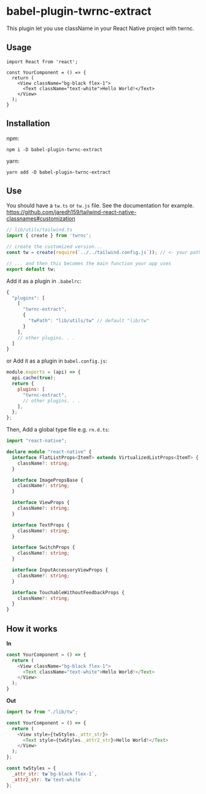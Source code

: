 # babel-plugin-twrnc-extract

This plugin let you use className in your React Native project with twrnc.

## Usage
```tsx
import React from 'react';

const YourComponent = () => {
  return (
    <View className="bg-black flex-1">
      <Text className="text-white">Hello World!</Text>
    </View>
  );
}

```

## Installation

npm:
```shell
npm i -D babel-plugin-twrnc-extract
```

yarn:
```shell
yarn add -D babel-plugin-twrnc-extract
```

## Use

You should have a `tw.ts` or `tw.js` file. See the documentation for example. <https://github.com/jaredh159/tailwind-react-native-classnames#customization>

```js
// lib/utils/tailwind.ts
import { create } from 'twrnc';

// create the customized version...
const tw = create(require(`../../tailwind.config.js`)); // <- your path may differ

// ... and then this becomes the main function your app uses
export default tw;
```

Add it as a plugin in `.babelrc`:

```js
{
  "plugins": [
    [
      "twrnc-extract",
      {
        "twPath": "lib/utils/tw" // default "lib/tw"
      }
    ],
    // other plugins. . .
  ]
}
```

or Add it as a plugin in `babel.config.js`:

```js
module.exports = (api) => {
  api.cache(true);
  return {
    plugins: [
      "twrnc-extract",
      // other plugins. . .
    ],
  };
};
```

Then, Add a global type file e.g. `rn.d.ts`:

```typescript
import "react-native";

declare module "react-native" {
  interface FlatListProps<ItemT> extends VirtualizedListProps<ItemT> {
    className?: string;
  }

  interface ImagePropsBase {
    className?: string;
  }

  interface ViewProps {
    className?: string;
  }

  interface TextProps {
    className?: string;
  }

  interface SwitchProps {
    className?: string;
  }

  interface InputAccessoryViewProps {
    className?: string;
  }

  interface TouchableWithoutFeedbackProps {
    className?: string;
  }
}
```


## How it works

**In**

```js
const YourComponent = () => {
  return (
    <View className="bg-black flex-1">
      <Text className="text-white">Hello World!</Text>
    </View>
  );
}
```

**Out**

```js
import tw from "./lib/tw";

const YourComponent = () => {
  return (
    <View style={twStyles._attr_str}>
      <Text style={twStyles._attr2_str}>Hello World!</Text>
    </View>
  );
};

const twStyles = {
  _attr_str: tw`bg-black flex-1`,
  _attr2_str: tw`text-white`
};
```
